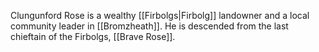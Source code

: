 Clungunford Rose is a  wealthy [[Firbolgs|Firbolg]] landowner and a local community leader in [[Bromzheath]].  He is descended from the last chieftain of the Firbolgs, [[Brave Rose]]. 